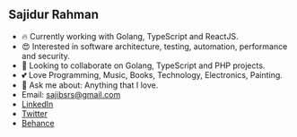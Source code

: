 ## Sajidur Rahman
- 🔥 Currently working with Golang, TypeScript and ReactJS.
- 😍 Interested in software architecture, testing, automation, performance and security.
- 🐸 Looking to collaborate on Golang, TypeScript and PHP projects.
- 💕 Love Programming, Music, Books, Technology, Electronics, Painting.
- 💭 Ask me about: Anything that I love.
- Email: sajibsrs@gmail.com
- [LinkedIn](https://www.linkedin.com/in/sajibsrs)
- [Twitter](https://twitter.com/sajibsrs)
- [Behance](https://www.behance.net/sajibsrs)
